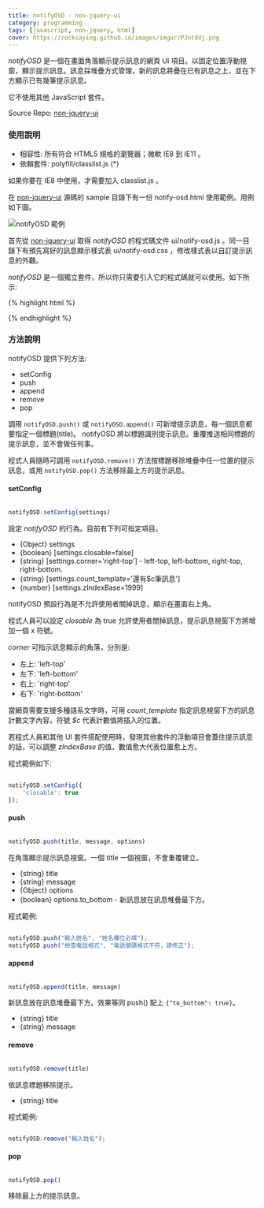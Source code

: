 ```yaml
---
title: notifyOSD - non-jquery-ui
category: programming
tags: [javascript, non-jquery, html]
cover: https://rocksaying.github.io/images/imgur/PJnt8Vj.png
---
```


*notifyOSD* 是一個在畫面角落顯示提示訊息的網頁 UI 項目。以固定位置浮動視窗，顯示提示訊息。訊息採堆疊方式管理，新的訊息將疊在已有訊息之上，並在下方顯示已有幾筆提示訊息。

它不使用其他 JavaScript 套件。

Source Repo: [non-jquery-ui](https://github.com/shirock/non-jquery-ui)

<!--more-->

### 使用說明

* 相容性: 所有符合 HTML5 規格的瀏覽器；微軟 IE8 到 IE11 。
* 依賴套件: polyfill/classlist.js (*)

<div class="note">
如果你要在 IE8 中使用，才需要加入 classlist.js 。
</div>

在 [non-jquery-ui](https://github.com/shirock/non-jquery-ui) 源碼的 sample 目錄下有一份 notify-osd.html 使用範例。用例如下圖。

![notifyOSD 範例](https://rocksaying.github.io/images/imgur/PJnt8Vj.png)

首先從 [non-jquery-ui](https://github.com/shirock/non-jquery-ui) 取得 *notifyOSD* 的程式碼文件 ui/notify-osd.js 。同一目錄下有預先寫好的訊息顯示樣式表 ui/notify-osd.css ，修改樣式表以自訂提示訊息的外觀。

*notifyOSD* 是一個獨立套件，所以你只需要引入它的程式碼就可以使用。如下所示:

{% highlight html %}
<!DOCTYPE HTML>

<link rel="stylesheet" type="text/css" href="assets/notify-osd.css">
<script src="assets/polyfill/classlist.js"></script><!-- for IE8 -->
<script src="assets/notify-osd.js"></script>

<script>
// 如果你需要改變預設行為，才需要呼叫 notifyOSD.setConfig()
notifyOSD.setConfig({
    'closable': true
});
</script>

{% endhighlight %}

### 方法說明

notifyOSD 提供下列方法:

* setConfig
* push
* append
* remove
* pop

調用 `notifyOSD.push()` 或 `notifyOSD.append()` 可新增提示訊息，每一個訊息都要指定一個標題(title)。 notifyOSD 將以標題識別提示訊息。重覆推送相同標題的提示訊息，並不會做任何事。

程式人員隨時可調用 `notifyOSD.remove()` 方法按標題移除堆疊中任一位置的提示訊息，或用 `notifyOSD.pop()` 方法移除最上方的提示訊息。

#### setConfig

```javascript

notifyOSD.setConfig(settings)

```

設定 *notifyOSD* 的行為。目前有下列可指定項目。

* {Object} settings 
* {boolean} [settings.closable=false]
* {string} [settings.corner='right-top'] - left-top, left-bottom, right-top, right-bottom.
* {string} [settings.count_template='還有$c筆訊息']
* {number} [settings.zIndexBase=1999]

notifyOSD 預設行為是不允許使用者關掉訊息，顯示在畫面右上角。

程式人員可以設定 *closable* 為 true 允許使用者關掉訊息，提示訊息視窗下方將增加一個 x 符號。

*corner* 可指示訊息顯示的角落，分別是:

* 左上: 'left-top'
* 左下: 'left-bottom'
* 右上: 'right-top'
* 右下: 'right-bottom'

當網頁需要支援多種語系文字時，可用 *count_template* 指定訊息視窗下方的訊息計數文字內容，符號 <var>$c</var> 代表計數值將插入的位置。

若程式人員和其他 UI 套件搭配使用時，發現其他套件的浮動項目會蓋住提示訊息的話，可以調整 *zIndexBase* 的值，數值愈大代表位置愈上方。

程式範例如下:

```javascript

notifyOSD.setConfig({
    'closable': true
});

```

#### push

```javascript

notifyOSD.push(title, message, options)

```

在角落顯示提示訊息視窗。一個 title 一個視窗，不會重覆建立。

* {string} title
* {string} message
* {Object} options
* {boolean} options.to_bottom - 新訊息放在訊息堆疊最下方。

程式範例:

```javascript

notifyOSD.push("輸入姓名", "姓名欄位必填");
notifyOSD.push("檢查電話格式", "電話號碼格式不符，請修正");

```

#### append

```javascript

notifyOSD.append(title, message)

```

新訊息放在訊息堆疊最下方。效果等同 push() 配上 `{"to_bottom": true}`。

* {string} title
* {string} message

#### remove

```javascript

notifyOSD.remove(title)

```

依訊息標題移除提示。

* {string} title

程式範例:

```javascript

notifyOSD.remove("輸入姓名");

```

#### pop

```javascript

notifyOSD.pop()

```

移除最上方的提示訊息。


